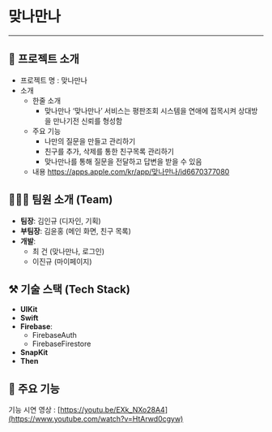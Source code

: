 # 맞나만나


---

## 📱 프로젝트 소개

- 프로젝트 명 : 맞나만나
- 소개
    - 한줄 소개
        - 맞나만나 ‘맞나만나’ 서비스는 평판조회 시스템을 연애에 접목시켜 상대방을 만나기전 신뢰를 형성함
    - 주요 기능
        - 나만의 질문을 만들고 관리하기
        - 친구를 추가, 삭제를 통한 친구목록 관리하기
        - 맞나만나를 통해 질문을 전달하고 답변을 받을 수 있음
    - 내용 
    https://apps.apple.com/kr/app/맞나만나/id6670377080

## 🧑🏻‍💻 팀원 소개 (Team)

- **팀장**: 김인규 (디자인, 기획)
- **부팀장**: 김윤홍 (메인 화면, 친구 목록)
- **개발**:
  - 최 건 (맞나만나, 로그인)
  - 이진규 (마이페이지)

## ⚒️ 기술 스택 (Tech Stack)

- **UIKit**
- **Swift**
- **Firebase**:
  - FirebaseAuth
  - FirebaseFirestore
- **SnapKit**
- **Then**

## 📱 주요 기능

기능 시연 영상 : [https://youtu.be/EXk_NXo28A4](https://www.youtube.com/watch?v=HtArwd0cgyw)
